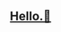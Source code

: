 <div align="center">
  <h2><a href="https://www.youtube.com/watch?v=biUx4Gvzo6c">Hello.🌸</a></h2>
</div>
<!--
**talitt4/talitt4** is a ✨ _special_ ✨ repository because its `README.md` (this file) appears on your GitHub profile.

Here are some ideas to get you started:

- 🔭 I’m currently working on ...
- 🌱 I’m currently learning ...
- 👯 I’m looking to collaborate on ...
- 🤔 I’m looking for help with ...
- 💬 Ask me about ...
- 📫 How to reach me: ...
- 😄 Pronouns: ...
- ⚡ Fun fact: ...
-->
